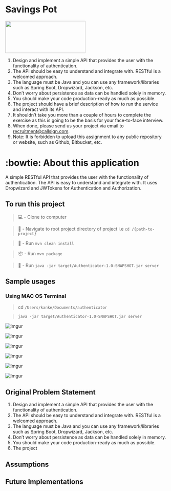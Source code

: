 # Savings Pot

<img src="https://imgur.com/85K61bJ.png" width="250" height="100" />


1. Design and implement a simple API that provides the user with the functionality of authentication.
2. The API should be easy to understand and integrate with. RESTful is a welcomed approach.
3. The language must be Java and you can use any framework/libraries such as Spring Boot, Dropwizard, Jackson, etc.
4. Don’t worry about persistence as data can be handled solely in memory.
5. You should make your code production-ready as much as possible.
6. The project should have a brief description of how to run the service and interact with its API.
7. It shouldn’t take you more than a couple of hours to complete the exercise as this is going to be the basis for your face-to-face interview.
8. When done, please send us your project via email to recruitment@callsign.com.
9. Note: It is forbidden to upload this assignment to any public repository or website, such as Github, Bitbucket, etc.

#  :bowtie: About this application #
A simple RESTful API that provides the user with the functionality of authentication. The API is easy to understand and integrate with. It uses Dropwizard and JWTokens for 
Authentication and Authorization.
 
##  To run this project ##

> :computer: -  Clone to computer

>  🧭 -  Navigate to root project directory of project i.e `cd /{path-to-project}`

> 🧹 -  Run `mvn clean install`

> :package: - Run  `mvn package`

> :runner: -  Run `java -jar target/Authenticator-1.0-SNAPSHOT.jar server`

##  Sample usages ##

###  Using MAC OS Terminal ###

> cd `/Users/kanke/Documents/authenticator`

> `java -jar target/Authenticator-1.0-SNAPSHOT.jar server`

![Imgur](https://imgur.com/lwzeRu8.png)


![Imgur](https://imgur.com/sJql3PR.png)


![Imgur](https://imgur.com/FF8AC6N.png)


![Imgur](https://imgur.com/keq3oQf.png)


![Imgur](https://imgur.com/reioWMS.png)


![Imgur](https://imgur.com/GNiQrZ9.png)


##  Original Problem Statement ##

1. Design and implement a simple API that provides the user with the functionality of authentication.
2. The API should be easy to understand and integrate with. RESTful is a welcomed approach.
3. The language must be Java and you can use any framework/libraries such as Spring Boot, Dropwizard, Jackson, etc.
4. Don’t worry about persistence as data can be handled solely in memory.
5. You should make your code production-ready as much as possible.
6. The project

##  Assumptions ##


##  Future Implementations ##
